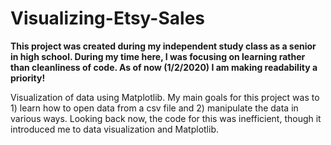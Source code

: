 # Visualizing-Etsy-Sales
**This project was created during my independent study class as a senior in high school. During my time here, I was focusing on learning rather than cleanliness of code. As of now (1/2/2020) I am making readability a priority!**

Visualization of data using Matplotlib. My main goals for this project was to 1) learn how to open data from a csv file and 2) manipulate the data in various ways. Looking back now, the code for this was inefficient, though it introduced me to data visualization and Matplotlib. 
